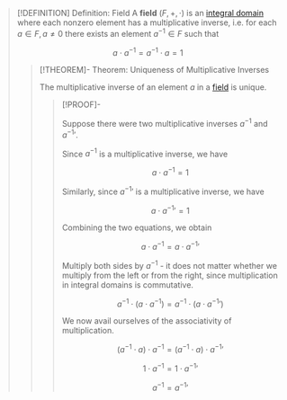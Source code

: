 > [!DEFINITION] Definition: Field
>A **field** $(F, +, \cdot)$ is an [integral domain](../Rings/Commutative%20Rings/Integral%20Domains/Integral%20Domain.md) where each nonzero element has a multiplicative inverse, i.e. for each $a \in F, a\ne 0$ there exists an element $a^{-1} \in F$ such that
>
>$$a \cdot a^{-1} = a^{-1} \cdot a = 1$$
>
>>[!THEOREM]- Theorem: Uniqueness of Multiplicative Inverses
>>
>>The multiplicative inverse of an element $a$ in a [field](Field.md) is unique.
>>
>>>[!PROOF]-
>>>
>>>Suppose there were two multiplicative inverses $a^{-1}$ and $a^{-1}{'}$.
>>>
>>>Since $a^{-1}$ is a multiplicative inverse, we have
>>>
>>>$$a \cdot a^{-1} = 1$$
>>>
>>>Similarly, since $a^{-1}{'}$ is a multiplicative inverse, we have
>>>
>>>$$a \cdot a^{-1}{'} = 1$$
>>>
>>>Combining the two equations, we obtain
>>>
>>>$$a \cdot a^{-1} = a \cdot a^{-1}{'}$$
>>>
>>>Multiply both sides by $a^{-1}$ - it does not matter whether we multiply from the left or from the right, since multiplication in integral domains is commutative.
>>>
>>>$$a^{-1} \cdot (a \cdot a^{-1}) = a^{-1} \cdot (a \cdot a^{-1}{'})$$
>>>
>>>We now avail ourselves of the associativity of multiplication.
>>>
>>>$$(a^{-1} \cdot a) \cdot a^{-1} = (a^{-1} \cdot a) \cdot a^{-1}{'}$$
>>>
>>>$$1 \cdot a^{-1} = 1 \cdot a^{-1}{'}$$
>>>
>>>$$a^{-1} = a^{-1}{'}$$
>>>
>>
>
